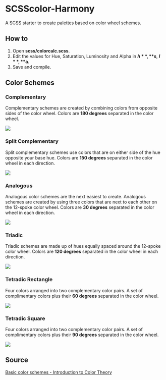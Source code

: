 # SCSScolor-Harmony
A SCSS starter to create palettes based on color wheel schemes.

## How to
1. Open **scss/colorcalc.scss**.
2. Edit the values for Hue, Saturation, Luminosity and Alpha in **$h**, **$s**, **$l**, **$a**.
3. Save and compile.

## Color Schemes

### Complementary
Complementary schemes are created by combining colors from opposite sides of the color wheel.
Colors are **180 degrees** separated in the color wheel.

![](images/color-harmony-complimentary.png)

### Split Complementary
Split complementary schemes use colors that are on either side of the hue opposite your base hue.
Colors are **150 degrees** separated in the color wheel in each direction.

![](images/color-harmony-split-complimentary.png)

### Analogous
Analogous color schemes are the next easiest to create. Analogous schemes are created by using three colors that are next to each other on the 12-spoke color wheel.
Colors are **30 degrees** separated in the color wheel in each direction.

![](images/color-harmony-analogous.png)

### Triadic
Triadic schemes are made up of hues equally spaced around the 12-spoke color wheel.
Colors are **120 degrees** separated in the color wheel in each direction.

![](images/color-harmony-triadic.png)

### Tetradic Rectangle
Four colors arranged into two complementary color pairs.
A set of complimentary colors plus their **60 degrees** separated in the color wheel.

![](images/color-harmony-tetradic-60.png)

### Tetradic Square
Four colors arranged into two complementary color pairs.
A set of complimentary colors plus their **90 degrees** separated in the color wheel.

![](images/color-harmony-tetradic-90.png)

## Source
[Basic color schemes - Introduction to Color Theory](http://www.tigercolor.com/color-lab/color-theory/color-theory-intro.htm)
